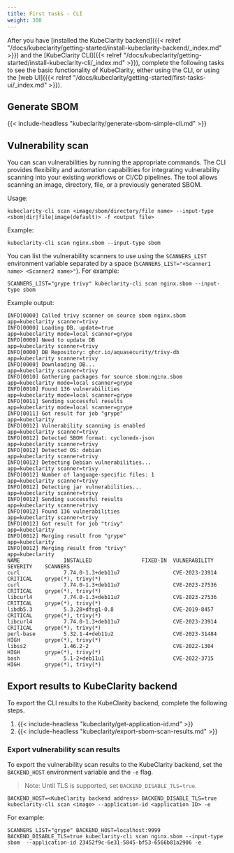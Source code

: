 ```yaml
---
title: First tasks - CLI
weight: 300
---
```


After you have [installed the KubeClarity backend]({{< relref "/docs/kubeclarity/getting-started/install-kubeclarity-backend/_index.md" >}}) and the [KubeClarity CLI]({{< relref "/docs/kubeclarity/getting-started/install-kubeclarity-cli/_index.md" >}}), complete the following tasks to see the basic functionality of KubeClarity, either using the CLI, or using the [web UI]({{< relref "/docs/kubeclarity/getting-started/first-tasks-ui/_index.md" >}}).

## Generate SBOM

{{< include-headless "kubeclarity/generate-sbom-simple-cli.md" >}}

## Vulnerability scan

You can scan vulnerabilities by running the appropriate commands. The CLI provides flexibility and automation capabilities for integrating vulnerability scanning into your existing workflows or CI/CD pipelines. The tool allows scanning an image, directory, file, or a previously generated SBOM.

Usage:

```shell
kubeclarity-cli scan <image/sbom/directory/file name> --input-type <sbom|dir|file|image(default)> -f <output file>
```

Example:

```shell
kubeclarity-cli scan nginx.sbom --input-type sbom
```

You can list the vulnerability scanners to use using the `SCANNERS_LIST` environment variable separated by a space (`SCANNERS_LIST="<Scanner1 name> <Scanner2 name>"`). For example:

```shell
SCANNERS_LIST="grype trivy" kubeclarity-cli scan nginx.sbom --input-type sbom
```

Example output:

```shell
INFO[0000] Called trivy scanner on source sbom nginx.sbom  app=kubeclarity scanner=trivy
INFO[0000] Loading DB. update=true                       app=kubeclarity mode=local scanner=grype
INFO[0000] Need to update DB                             app=kubeclarity scanner=trivy
INFO[0000] DB Repository: ghcr.io/aquasecurity/trivy-db  app=kubeclarity scanner=trivy
INFO[0000] Downloading DB...                             app=kubeclarity scanner=trivy
INFO[0010] Gathering packages for source sbom:nginx.sbom  app=kubeclarity mode=local scanner=grype
INFO[0010] Found 136 vulnerabilities                     app=kubeclarity mode=local scanner=grype
INFO[0011] Sending successful results                    app=kubeclarity mode=local scanner=grype
INFO[0011] Got result for job "grype"                    app=kubeclarity
INFO[0012] Vulnerability scanning is enabled             app=kubeclarity scanner=trivy
INFO[0012] Detected SBOM format: cyclonedx-json          app=kubeclarity scanner=trivy
INFO[0012] Detected OS: debian                           app=kubeclarity scanner=trivy
INFO[0012] Detecting Debian vulnerabilities...           app=kubeclarity scanner=trivy
INFO[0012] Number of language-specific files: 1          app=kubeclarity scanner=trivy
INFO[0012] Detecting jar vulnerabilities...              app=kubeclarity scanner=trivy
INFO[0012] Sending successful results                    app=kubeclarity scanner=trivy
INFO[0012] Found 136 vulnerabilities                     app=kubeclarity scanner=trivy
INFO[0012] Got result for job "trivy"                    app=kubeclarity
INFO[0012] Merging result from "grype"                   app=kubeclarity
INFO[0012] Merging result from "trivy"                   app=kubeclarity
NAME              INSTALLED                FIXED-IN  VULNERABILITY     SEVERITY    SCANNERS
curl              7.74.0-1.3+deb11u7                 CVE-2023-23914    CRITICAL    grype(*), trivy(*)
curl              7.74.0-1.3+deb11u7                 CVE-2023-27536    CRITICAL    grype(*), trivy(*)
libcurl4          7.74.0-1.3+deb11u7                 CVE-2023-27536    CRITICAL    grype(*), trivy(*)
libdb5.3          5.3.28+dfsg1-0.8                   CVE-2019-8457     CRITICAL    grype(*), trivy(*)
libcurl4          7.74.0-1.3+deb11u7                 CVE-2023-23914    CRITICAL    grype(*), trivy(*)
perl-base         5.32.1-4+deb11u2                   CVE-2023-31484    HIGH        grype(*), trivy(*)
libss2            1.46.2-2                           CVE-2022-1304     HIGH        grype(*), trivy(*)
bash              5.1-2+deb11u1                      CVE-2022-3715     HIGH        grype(*), trivy(*)
```

## Export results to KubeClarity backend

To export the CLI results to the KubeClarity backend, complete the following steps.

1. {{< include-headless "kubeclarity/get-application-id.md" >}}
1. {{< include-headless "kubeclarity/export-sbom-scan-results.md" >}}

### Export vulnerability scan results

To export the vulnerability scan results to the KubeClarity backend, set the `BACKEND_HOST` environment variable and the `-e` flag.

> Note: Until TLS is supported, set `BACKEND_DISABLE_TLS=true`.

```shell
BACKEND_HOST=<KubeClarity backend address> BACKEND_DISABLE_TLS=true kubeclarity-cli scan <image> --application-id <application ID> -e
```

For example:

```shell
SCANNERS_LIST="grype" BACKEND_HOST=localhost:9999 BACKEND_DISABLE_TLS=true kubeclarity-cli scan nginx.sbom --input-type sbom  --application-id 23452f9c-6e31-5845-bf53-6566b81a2906 -e
```
